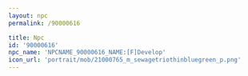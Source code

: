 ```yaml
---
layout: npc
permalink: /90000616

title: Npc
id: '90000616'
npc_name: 'NPCNAME_90000616_NAME:[F]Develop'
icon_url: 'portrait/mob/21000765_m_sewagetriothinbluegreen_p.png'
---
```

